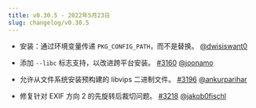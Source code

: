 ```yaml
---
title: v0.30.5 - 2022年5月23日
slug: changelog/v0.30.5
---
```


* 安装：通过环境变量传递 `PKG_CONFIG_PATH`，而不是替换。
  [@dwisiswant0](https://github.com/dwisiswant0)

* 添加 `--libc` 标志支持，以改进跨平台安装。
  [#3160](https://github.com/lovell/sharp/pull/3160)
  [@joonamo](https://github.com/joonamo)

* 允许从文件系统安装预构建的 libvips 二进制文件。
  [#3196](https://github.com/lovell/sharp/pull/3196)
  [@ankurparihar](https://github.com/ankurparihar)

* 修复针对 EXIF 方向 2 的先旋转后裁切问题。
  [#3218](https://github.com/lovell/sharp/pull/3218)
  [@jakob0fischl](https://github.com/jakob0fischl)